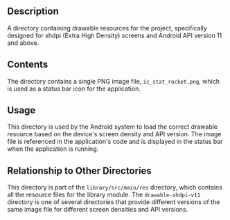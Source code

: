 ## Description

A directory containing drawable resources for the project, specifically designed for xhdpi (Extra High Density) screens and Android API version 11 and above.


## Contents

The directory contains a single PNG image file, `ic_stat_rocket.png`, which is used as a status bar icon for the application.


## Usage

This directory is used by the Android system to load the correct drawable resource based on the device's screen density and API version. The image file is referenced in the application's code and is displayed in the status bar when the application is running.


## Relationship to Other Directories

This directory is part of the `library/src/main/res` directory, which contains all the resource files for the library module. The `drawable-xhdpi-v11` directory is one of several directories that provide different versions of the same image file for different screen densities and API versions.



